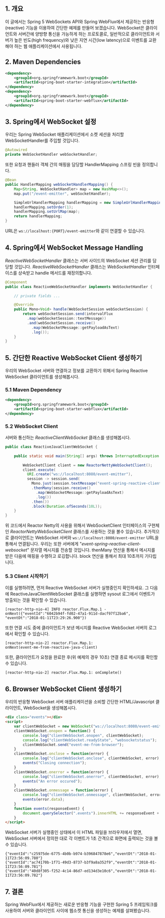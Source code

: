
## 1. 개요
이 글에서는 Spring 5 WebSockets API와 Spring WebFlux에서 제공하는 반응형(reactive) 기능을 이용하여 간단한 예제를 만들어 보겠습니다.
WebSocket은 클라이언트와 서버간에 양방향 통신을 가능하게 하는 프로토콜로, 일반적으로 클라이언트와 서버가 높은 빈도(high frequency)와 낮은 지연 시간(low latency)으로 이벤트를 교환해야 하는 웹 애플리케이션에서 사용됩니다.

## 2. Maven Dependencies
```xml
<dependency>
    <groupId>org.springframework.boot</groupId>
    <artifactId>spring-boot-starter-integration</artifactId>
</dependency>
<dependency>
    <groupId>org.springframework.boot</groupId>
    <artifactId>spring-boot-starter-webflux</artifactId>
</dependency>
```

## 3. Spring에서 WebSocket 설정
우리는 Spring WebSocket 애플리케이션에서 소켓 세션을 처리할 WebSocketHandler를 주입할 것입니다.
```java
@Autowired
private WebSocketHandler webSocketHandler;
```

또한 요청과 핸들러 객체 간의 매핑을 담당할 HandlerMapping 스프링 빈을 정의합니다.
```java
@Bean
public HandlerMapping webSocketHandlerMapping() {
    Map<String, WebSocketHandler> map = new HashMap<>();
    map.put("/event-emitter", webSocketHandler);

    SimpleUrlHandlerMapping handlerMapping = new SimpleUrlHandlerMapping();
    handlerMapping.setOrder(1);
    handlerMapping.setUrlMap(map);
    return handlerMapping;
}
```
URL은 `ws://localhost:{PORT}/event-emitter`와 같이 연결할 수 있습니다.

## 4. Spring에서 WebSocket Message Handling
_ReactiveWebSocketHandler_ 클래스는 서버 사이드의 WebSocket 세션 관리를 담당할 것입니다.
_ReactiveWebSocketHandler_ 클래스는 _WebSocketHandler_ 인터페이스를 상속받고 handle 메서드를 재정의합니다. 

```java
@Component
public class ReactiveWebSocketHandler implements WebSocketHandler {
    
    // private fields ...

    @Override
    public Mono<Void> handle(WebSocketSession webSocketSession) {
        return webSocketSession.send(intervalFlux
          .map(webSocketSession::textMessage))
          .and(webSocketSession.receive()
            .map(WebSocketMessage::getPayloadAsText)
            .log());
    }
}
```

## 5. 간단한 Reactive WebSocket Client 생성하기
우리의 WebSocket 서버와 연결하고 정보를 교환하기 위해서 Spring Reactive WebSocket 클라이언트를 생성해봅시다.

### 5.1 Maven Dependency
```xml
<dependency>
    <groupId>org.springframework.boot</groupId>
    <artifactId>spring-boot-starter-webflux</artifactId>
</dependency>
```

### 5.2 WebSocket Client
서버와 통신하는 _ReactiveClientWebSocket_ 클래스를 생성해봅시다.
```java
public class ReactiveJavaClientWebSocket {
 
    public static void main(String[] args) throws InterruptedException {
 
        WebSocketClient client = new ReactorNettyWebSocketClient();
        client.execute(
          URI.create("ws://localhost:8080/event-emitter"), 
          session -> session.send(
            Mono.just(session.textMessage("event-spring-reactive-client-websocket")))
            .thenMany(session.receive()
              .map(WebSocketMessage::getPayloadAsText)
              .log())
            .then())
            .block(Duration.ofSeconds(10L));
    }
}
```
위 코드에서 Reactor Netty의 사용을 위해서 WebSocketClient 인터페이스의 구현체인 _ReactorNettyWebSocketClient_ 클래스를 사용하는 것을 볼수 있습니다.
추가적으로 클라이언트는 WebSocket 서버와 `ws://localhost:8080/event-emitter` URL을 통해서 연결됩니다.
우리는 또한 서버에게 "_event-spring-reactive-client-websocket_" 문자열 메시지를 전송할 것입니다. thenMany 연산을 통해서 메시지를 받은 다음에 매핑을 수행하고 로깅합니다. block 연산을 통해서 최대 10초까지 기다립니다.

### 5.3 Client 시작하기
이를 실행하려면, 먼저 Reactive WebSocket 서버가 실행중인지 확인하세요. 그 다음에 ReactiveJavaClientWebSocket 클래스를 실행하면 sysout 로그에서 이벤트가 방출되는 것을 확인할 수 있습니다.

```shell
[reactor-http-nio-4] INFO reactor.Flux.Map.1 - 
onNext({"eventId":"6042b94f-fd02-47a1-911d-dacf97f12ba6",
"eventDt":"2018-01-11T23:29:26.900"})
```

또한 연결 시도 중에 클라이언트가 보낸 메시지를 Reactive WebSocket 서버의 로그에서 확인할 수 있습니다.
```shell
[reactor-http-nio-2] reactor.Flux.Map.1: 
onNext(event-me-from-reactive-java-client)
```

또한, 클라이언트가 요청을 완료한 후(위 예제의 경우 10초) 연결 종료 메시지를 확인할 수 있습니다.
```shell
[reactor-http-nio-2] reactor.Flux.Map.1: onComplete()
```

## 6. Browser WebSocket Client 생성하기
우리의 반응형 WebSocket 서버 애플리케이션을 소비할 간단한 HTML/Javascript 클라이언트, WebSocket을 생성해봅시다. 
```html
<div class="events"></div>
<script>
    var clientWebSocket = new WebSocket("ws://localhost:8080/event-emitter");
    clientWebSocket.onopen = function() {
        console.log("clientWebSocket.onopen", clientWebSocket);
        console.log("clientWebSocket.readyState", "websocketstatus");
        clientWebSocket.send("event-me-from-browser");
    }
    clientWebSocket.onclose = function(error) {
        console.log("clientWebSocket.onclose", clientWebSocket, error);
        events("Closing connection");
    }
    clientWebSocket.onerror = function(error) {
        console.log("clientWebSocket.onerror", clientWebSocket, error);
        events("An error occured");
    }
    clientWebSocket.onmessage = function(error) {
        console.log("clientWebSocket.onmessage", clientWebSocket, error);
        events(error.data);
    }
    function events(responseEvent) {
        document.querySelector(".events").innerHTML += responseEvent + "<br>";
    }
</script>
```

WebSocket 서버가 실행중인 상태에서 이 HTML 파일을 브라우저에서 열면, WebSocket 서버에서 정의한 대로 각 이벤트가 1초 간격으로 화면에 출력되는 것을 볼수 있습니다.
```shell
{"eventId":"c25975de-6775-4b0b-b974-b396847878e6","eventDt":"2018-01-11T23:56:09.780"}
{"eventId":"ac74170b-1f71-49d3-8737-b3f9a8a352f9","eventDt":"2018-01-11T23:56:09.781"}
{"eventId":"40d8f305-f252-4c14-86d7-ed134d3e10c6","eventDt":"2018-01-11T23:56:09.782"}
```

## 7. 결론
Spring WebFlux에서 제공하는 새로운 반응형 기능을 구현한 Spring 5 프레임워크를 사용하여 서버와 클라이언트 사이에 웹소켓 통신을 생성하는 예제를 살펴봤습니다.

